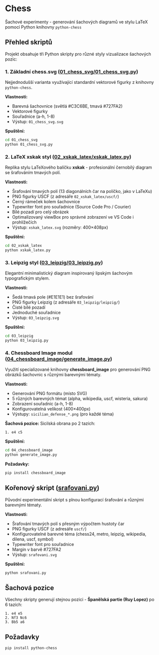 # Chess
Šachové experimenty - generování šachových diagramů ve stylu LaTeX pomocí Python knihovny `python-chess`

## Přehled skriptů

Projekt obsahuje tři Python skripty pro různé styly vizualizace šachových pozic:

### 1. Základní chess.svg ([01_chess_svg/01_chess_svg.py](01_chess_svg/01_chess_svg.py))
Nejjednodušší varianta využívající standardní vektorové figurky z knihovny `python-chess`.

**Vlastnosti:**
- Barevná šachovnice (světlá #C3C6BE, tmavá #727FA2)
- Vektorové figurky
- Souřadnice (a-h, 1-8)
- Výstup: `01_chess_svg.svg`

**Spuštění:**
```bash
cd 01_chess_svg
python 01_chess_svg.py
```

### 2. LaTeX xskak styl ([02_xskak_latex/xskak_latex.py](02_xskak_latex/xskak_latex.py))
Replika stylu LaTeXového balíčku **xskak** - profesionální černobílý diagram se šrafováním tmavých polí.

**Vlastnosti:**
- Šrafování tmavých polí (13 diagonálních čar na políčko, jako v LaTeXu)
- PNG figurky USCF (z adresáře `02_xskak_latex/uscf/`)
- Černý rámeček kolem šachovnice
- Typewriter font pro souřadnice (Source Code Pro / Courier)
- Bílé pozadí pro celý obrázek
- Optimalizovaný viewBox pro správné zobrazení ve VS Code i prohlížečích
- Výstup: `xskak_latex.svg` (rozměry: 400×408px)

**Spuštění:**
```bash
cd 02_xskak_latex
python xskak_latex.py
```

### 3. Leipzig styl ([03_leipzig/03_leipzig.py](03_leipzig/03_leipzig.py))
Elegantní minimalistický diagram inspirovaný lipským šachovým typografickým stylem.

**Vlastnosti:**
- Šedá tmavá pole (#E1E1E1) bez šrafování
- PNG figurky Leipzig (z adresáře `03_leipzig/leipzig/`)
- Čisté bílé pozadí
- Jednoduché souřadnice
- Výstup: `03_leipzig.svg`

**Spuštění:**
```bash
cd 03_leipzig
python 03_leipzig.py
```

### 4. Chessboard Image modul ([04_chessboard_image/generate_image.py](04_chessboard_image/generate_image.py))
Využití specializované knihovny **chessboard_image** pro generování PNG obrázků šachovnic s různými barevnými tématy.

**Vlastnosti:**
- Generování PNG formátu (místo SVG)
- 5 různých barevných témat (alpha, wikipedia, uscf, wisteria, sakura)
- Zobrazení souřadnic (a-h, 1-8)
- Konfigurovatelná velikost (400×400px)
- Výstupy: `sicilian_defense_*.png` (pro každé téma)

**Šachová pozice:**
Sicilská obrana po 2 tazích:
```
1. e4 c5
```

**Spuštění:**
```bash
cd 04_chessboard_image
python generate_image.py
```

**Požadavky:**
```bash
pip install chessboard_image
```

## Kořenový skript ([srafovani.py](srafovani.py))
Původní experimentální skript s plnou konfigurací šrafování a různými barevnými tématy.

**Vlastnosti:**
- Šrafování tmavých polí s přesným výpočtem hustoty čar
- PNG figurky USCF (z adresáře `uscf/`)
- Konfigurovatelné barevné téma (chess24, metro, leipzig, wikipedia, dilena, uscf, symbol)
- Typewriter font pro souřadnice
- Margin v barvě #727FA2
- Výstup: `srafovani.svg`

**Spuštění:**
```bash
python srafovani.py
```

## Šachová pozice
Všechny skripty generují stejnou pozici - **Španělská partie (Ruy Lopez)** po 6 tazích:
```
1. e4 e5
2. Nf3 Nc6
3. Bb5 a6
```

## Požadavky
```bash
pip install python-chess
```
